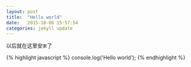 ```yaml
---
layout: post
title:  "Hello world"
date:   2015-10-06 15:57:54
categories: jekyll update
---
```

以后就在这里安`家`了


{% highlight javascript %}
console.log('Hello world');
{% endhighlight %}
